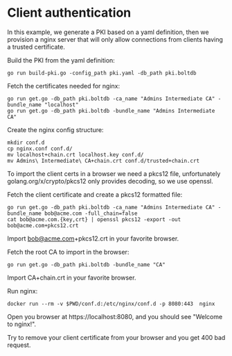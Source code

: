 # Client authentication

In this example, we generate a PKI based on a yaml definition, then we
provision a nginx server that will only allow connections from clients
having a trusted certificate.

Build the PKI from the yaml definition:

```
go run build-pki.go -config_path pki.yaml -db_path pki.boltdb
```

Fetch the certificates needed for nginx:

```
go run get.go -db_path pki.boltdb -ca_name "Admins Intermediate CA" -bundle_name "localhost"
go run get.go -db_path pki.boltdb -bundle_name "Admins Intermediate CA"
```

Create the nginx config structure:

```
mkdir conf.d
cp nginx.conf conf.d/
mv localhost+chain.crt localhost.key conf.d/
mv Admins\ Intermediate\ CA+chain.crt conf.d/trusted+chain.crt
```

To import the client certs in a browser we need a pkcs12 file, unfortunately
golang.org/x/crypto/pkcs12 only provides decoding, so we use openssl.

Fetch the client certificate and create a pkcs12 formatted file:

```
go run get.go -db_path pki.boltdb -ca_name "Admins Intermediate CA" -bundle_name bob@acme.com -full_chain=false
cat bob@acme.com.{key,crt} | openssl pkcs12 -export -out bob@acme.com+pkcs12.crt
```

Import bob@acme.com+pkcs12.crt in your favorite browser.

Fetch the root CA to import in the browser:

```
go run get.go -db_path pki.boltdb -bundle_name "CA"
```

Import CA+chain.crt in your favorite browser.

Run nginx:

```
docker run --rm -v $PWD/conf.d:/etc/nginx/conf.d -p 8080:443  nginx
```

Open you browser at https://localhost:8080, and you should see "Welcome to
nginx!".

Try to remove your client certificate from your browser and you get 400 bad
request.
